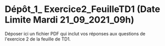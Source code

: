 #	Dépôt_1_ Exercice2_FeuilleTD1 (Date Limite Mardi 21_09_2021_09h)

Déposer ici un fichier PDF qui inclut vos réponses aux questions de l'exercice 2 de la feuille de TD1.